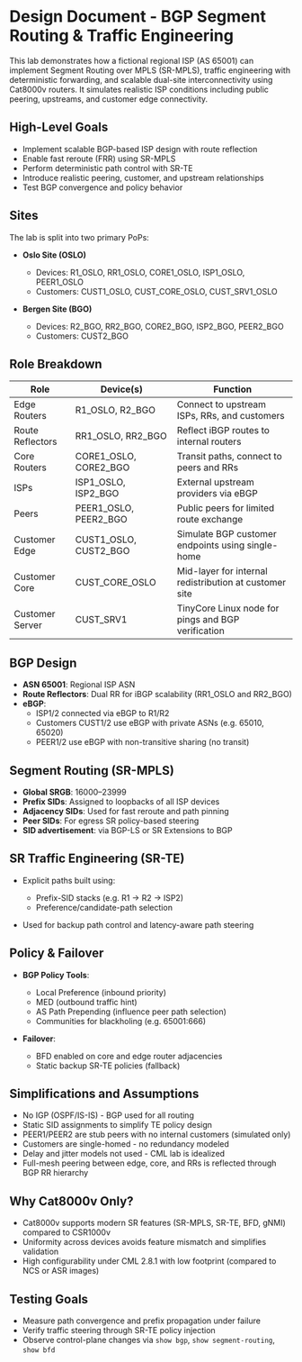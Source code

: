 # Design Document - BGP Segment Routing & Traffic Engineering

This lab demonstrates how a fictional regional ISP (AS 65001) can implement Segment Routing over MPLS (SR-MPLS), traffic engineering with deterministic forwarding, and scalable dual-site interconnectivity using Cat8000v routers. It simulates realistic ISP conditions including public peering, upstreams, and customer edge connectivity.

## High-Level Goals

* Implement scalable BGP-based ISP design with route reflection
* Enable fast reroute (FRR) using SR-MPLS
* Perform deterministic path control with SR-TE
* Introduce realistic peering, customer, and upstream relationships
* Test BGP convergence and policy behavior

## Sites

The lab is split into two primary PoPs:

* **Oslo Site (OSLO)**

  * Devices: R1_OSLO, RR1_OSLO, CORE1_OSLO, ISP1_OSLO, PEER1_OSLO
  * Customers: CUST1_OSLO, CUST_CORE_OSLO, CUST_SRV1_OSLO

* **Bergen Site (BGO)**

  * Devices: R2_BGO, RR2_BGO, CORE2_BGO, ISP2_BGO, PEER2_BGO
  * Customers: CUST2_BGO

## Role Breakdown

| Role             | Device(s)             | Function                                               |
| ---------------- | --------------------- | -------------------------------------------------------|
| Edge Routers     | R1_OSLO, R2_BGO       | Connect to upstream ISPs, RRs, and customers           |
| Route Reflectors | RR1_OSLO, RR2_BGO     | Reflect iBGP routes to internal routers                |
| Core Routers     | CORE1_OSLO, CORE2_BGO | Transit paths, connect to peers and RRs                |
| ISPs             | ISP1_OSLO, ISP2_BGO   | External upstream providers via eBGP                   |
| Peers            | PEER1_OSLO, PEER2_BGO | Public peers for limited route exchange                |
| Customer Edge    | CUST1_OSLO, CUST2_BGO | Simulate BGP customer endpoints using single-home      |
| Customer Core    | CUST_CORE_OSLO        | Mid-layer for internal redistribution at customer site |
| Customer Server  | CUST_SRV1             | TinyCore Linux node for pings and BGP verification     |

## BGP Design

* **ASN 65001**: Regional ISP ASN
* **Route Reflectors**: Dual RR for iBGP scalability (RR1_OSLO and RR2_BGO)
* **eBGP**:
  * ISP1/2 connected via eBGP to R1/R2
  * Customers CUST1/2 use eBGP with private ASNs (e.g. 65010, 65020)
  * PEER1/2 use eBGP with non-transitive sharing (no transit)

## Segment Routing (SR-MPLS)

* **Global SRGB**: 16000–23999
* **Prefix SIDs**: Assigned to loopbacks of all ISP devices
* **Adjacency SIDs**: Used for fast reroute and path pinning
* **Peer SIDs**: For egress SR policy-based steering
* **SID advertisement**: via BGP-LS or SR Extensions to BGP

## SR Traffic Engineering (SR-TE)

* Explicit paths built using:

  * Prefix-SID stacks (e.g. R1 -> R2 -> ISP2)
  * Preference/candidate-path selection
* Used for backup path control and latency-aware path steering

## Policy & Failover

* **BGP Policy Tools**:

  * Local Preference (inbound priority)
  * MED (outbound traffic hint)
  * AS Path Prepending (influence peer path selection)
  * Communities for blackholing (e.g. 65001:666)

* **Failover**:

  * BFD enabled on core and edge router adjacencies
  * Static backup SR-TE policies (fallback)

## Simplifications and Assumptions

* No IGP (OSPF/IS-IS) - BGP used for all routing
* Static SID assignments to simplify TE policy design
* PEER1/PEER2 are stub peers with no internal customers (simulated only)
* Customers are single-homed - no redundancy modeled
* Delay and jitter models not used - CML lab is idealized
* Full-mesh peering between edge, core, and RRs is reflected through BGP RR hierarchy

## Why Cat8000v Only?

* Cat8000v supports modern SR features (SR-MPLS, SR-TE, BFD, gNMI) compared to CSR1000v
* Uniformity across devices avoids feature mismatch and simplifies validation
* High configurability under CML 2.8.1 with low footprint (compared to NCS or ASR images)

## Testing Goals

* Measure path convergence and prefix propagation under failure
* Verify traffic steering through SR-TE policy injection
* Observe control-plane changes via 
  `show bgp`, 
  `show segment-routing`, 
  `show bfd`